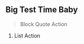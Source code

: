 
## Big Test Time Baby

> Block Quote Action

1. List Action


<video-player source="https://www.youtube.com/watch?v=dQw4w9WgXcQ"></video-player>
